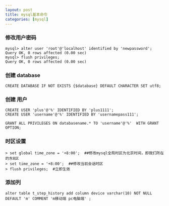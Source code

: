 ```yaml
---
layout: post 
title: mysql基本命令 
categories: [mysql]
---
```

###  修改用户密码  ###

    mysql> alter user 'root'@'localhost' identified by 'newpassword';
    Query OK, 0 rows affected (0.00 sec)
    mysql> flush privileges;
    Query OK, 0 rows affected (0.00 sec)



###  创建 database  ###

	CREATE DATABASE IF NOT EXISTS {$database} DEFAULT CHARACTER SET utf8;

###  创建 用户  ###


    CREATE USER 'plus'@'%' IDENTIFIED BY 'plus1111';
    CREATE USER 'username'@'%' IDENTIFIED BY 'usernamepass111';

    GRANT ALL PRIVILEGES ON databasename.* TO 'username'@'%'  WITH GRANT OPTION; 


### 时区设置 ###

    > set global time_zone = '+8:00';  ##修改mysql全局时区为北京时间，即我们所在的东8区
    > set time_zone = '+8:00';  ##修改当前会话时区
    > flush privileges;  #立即生效


### 添加列 ###

    alter table t_step_history add column device varchar(10) NOT NULL DEFAULT 'm' COMMENT 'm移动端 pc电脑端' ;
